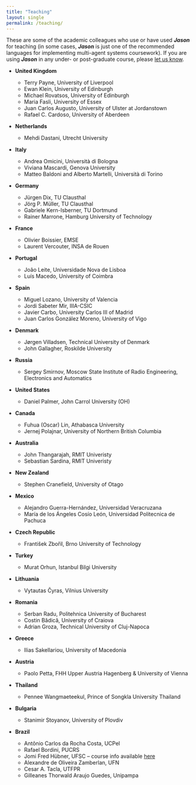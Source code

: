```yaml
---
title: "Teaching"
layout: single
permalink: /teaching/
---
```


These are some of the academic colleagues who use or have used
_**Jason**_ for teaching (in some cases, _**Jason**_ is just one of
the recommended languages for implementing multi-agent systems
coursework). If you are using _**Jason**_ in any under- or
post-graduate course, please
[let us know](mailto:jason.developers@gmail.com?subject=Jason%20Website:%20courses%20using%20Jason).

* **United Kingdom**
	- Terry Payne, University of Liverpool
	- Ewan Klein, University of Edinburgh
	- Michael Rovatsos, University of Edinburgh
	- Maria Fasli, University of Essex
	- Juan Carlos Augusto, University of Ulster at Jordanstown
	- Rafael C. Cardoso, University of Aberdeen

* **Netherlands**
	- Mehdi Dastani, Utrecht University

* **Italy**
	- Andrea Omicini, Università di Bologna
	- Viviana Mascardi, Genova University
	- Matteo Baldoni and Alberto Martelli, Università di Torino

* **Germany**
	- Jürgen Dix, TU Clausthal
	- Jörg P. Müller, TU Clausthal
	- Gabriele Kern-Isberner, TU Dortmund
	- Rainer Marrone, Hamburg University of Technology

* **France**
	- Olivier Boissier, EMSE
	- Laurent Vercouter, INSA de Rouen

* **Portugal**
	- João Leite, Universidade Nova de Lisboa
	- Luís Macedo, University of Coimbra

* **Spain**
	- Miguel Lozano, University of Valencia
	- Jordi Sabeter Mir, IIIA-CSIC
	- Javier Carbo, University Carlos III of Madrid
	- Juan Carlos González Moreno, University of Vigo

* **Denmark**
	- Jørgen Villadsen, Technical University of Denmark
	- John Gallagher, Roskilde University

* **Russia**
	- Sergey Smirnov, Moscow State Institute of Radio Engineering, Electronics and Automatics

* **United States**
	- Daniel Palmer, John Carrol University (OH)

* **Canada**
	- Fuhua (Oscar) Lin, Athabasca University
	- Jernej Polajnar, University of Northern British Columbia

* **Australia**
	- John Thangarajah, RMIT Univeristy
	- Sebastian Sardina, RMIT Univeristy

* **New Zealand**
	- Stephen Cranefield, University of Otago

* **Mexico**
	- Alejandro Guerra-Hernández, Universidad Veracruzana
	- María de los Ángeles Cosío León, Universidad Politecnica de Pachuca

* **Czech Republic**
	- František Zbořil, Brno University of Technology

* **Turkey**
	- Murat Orhun, Istanbul Bilgi University

* **Lithuania**
	- Vytautas Čyras, Vilnius University

* **Romania**
	- Serban Radu, Politehnica University of Bucharest
	- Costin Bădică, University of Craiova
	- Adrian Groza, Technical University of Cluj-Napoca

* **Greece**
	- Ilias Sakellariou, University of Macedonia

* **Austria**
	- Paolo Petta, FHH Upper Austria Hagenberg & University of Vienna

* **Thailand** 
	- Pennee Wangmaeteekul, Prince of Songkla University Thailand

* **Bulgaria**
	- Stanimir Stoyanov, University of Plovdiv

* **Brazil**
	- Antônio Carlos da Rocha Costa, UCPel
	- Rafael Bordini, PUCRS
	- Jomi Fred Hübner, UFSC – course info available [here](https://jomi.das.ufsc.br/mas/)
	- Alexandre de Oliveira Zamberlan, UFN
	- Cesar A. Tacla, UTFPR
	- Gilleanes Thorwald Araujo Guedes, Unipampa
